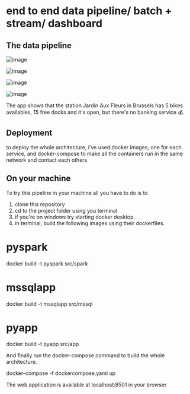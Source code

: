 # end to end data pipeline/ batch + stream/ dashboard

## The data pipeline

![image](https://user-images.githubusercontent.com/51215027/227733027-650cadf6-cc61-4712-ab7a-71f4dae02949.png)

![image](https://user-images.githubusercontent.com/51215027/227733343-a770d829-fe5d-4af3-b99a-e724adbecc99.png)

![image](https://user-images.githubusercontent.com/51215027/227733351-dd032eda-0020-4bc6-a062-32b512b17552.png)

![image](https://user-images.githubusercontent.com/51215027/227733356-0fe99884-701a-4d9d-a553-c9ef1dd885ec.png)


The app shows that the station Jardin Aux Fleurs in Brussels has 5 bikes availables, 15 free docks and it's open, but there's no banking service 💰.

## Deployment
to deploy the whole architecture, i've used docker images, one for each service, and docker-compose to make all the containers run in the same network and contact each others

## On your machine
To try this pipeline in your machine all you have to do is to
1) clone this repository
2) cd to the project folder using you terminal
3) if you're on windows try starting docker desktop,
4) in terminal, build the following images using their dockerfiles.

# pyspark
docker build -t pyspark src/spark

# mssqlapp
docker build -t mssqlapp src/mssql

# pyapp
docker build -t pyapp src/app


And finally run the docker-compose command to build the whole architecture.

docker-compose -f dockercompose.yaml up

The web application is available at localhost:8501 in your browser
